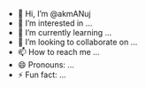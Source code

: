 - 👋 Hi, I’m @akmANuj
- 👀 I’m interested in ...
- 🌱 I’m currently learning ...
- 💞️ I’m looking to collaborate on ...
- 📫 How to reach me ...
- 😄 Pronouns: ...
- ⚡ Fun fact: ...

<!---
akmANuj/akmANuj is a ✨ special ✨ repository because its `README.md` (this file) appears on your GitHub profile.
You can click the Preview link to take a look at your changes.
--->

